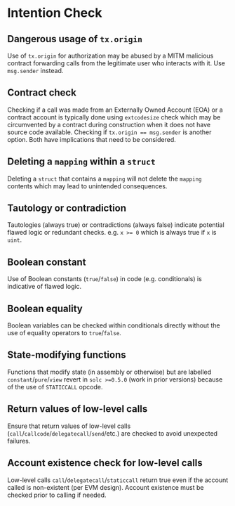 # Intention Check

## Dangerous usage of `tx.origin`

Use of `tx.origin` for authorization may be abused by a MITM malicious contract forwarding calls from the legitimate user who interacts with it. Use `msg.sender` instead.

## Contract check

Checking if a call was made from an Externally Owned Account (EOA) or a contract account is typically done using `extcodesize` check which may be circumvented by a contract during construction when it does not have source code available. Checking if `tx.origin == msg.sender` is another option. Both have implications that need to be considered.

## Deleting a `mapping` within a `struct`

Deleting a `struct` that contains a `mapping` will not delete the `mapping` contents which may lead to unintended consequences.

## Tautology or contradiction

Tautologies (always true) or contradictions (always false) indicate potential flawed logic or redundant checks. e.g. `x >= 0` which is always true if `x` is `uint`.

## Boolean constant

Use of Boolean constants (`true`/`false`) in code (e.g. conditionals) is indicative of flawed logic.

## Boolean equality

Boolean variables can be checked within conditionals directly without the use of equality operators to `true`/`false`.

## State-modifying functions

Functions that modify state (in assembly or otherwise) but are labelled `constant`/`pure`/`view` revert in `solc >=0.5.0` (work in prior versions) because of the use of `STATICCALL` opcode.

## Return values of low-level calls

Ensure that return values of low-level calls (`call`/`callcode`/`delegatecall`/`send`/etc.) are checked to avoid unexpected failures.

## Account existence check for low-level calls

Low-level calls `call`/`delegatecall`/`staticcall` return true even if the account called is non-existent (per EVM design). Account existence must be checked prior to calling if needed.
